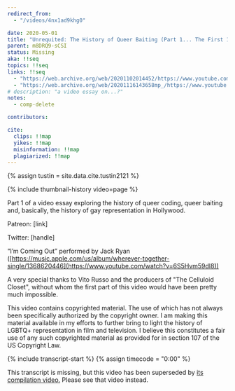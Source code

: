 ```yaml
---
redirect_from:
  - "/videos/4nx1ad9khg0"

date: 2020-05-01
title: "Unrequited: The History of Queer Baiting (Part 1... The First 100 Years)"
parent: m8DRQ9-sCSI
status: Missing
aka: !!seq
topics: !!seq
links: !!seq
  - "https://web.archive.org/web/20201102014452/https://www.youtube.com/watch?v=4Nx1aD9Khg0&feature=youtu.be"
  - "https://web.archive.org/web/20201116143658mp_/https://www.youtube.com/watch?v=4Nx1aD9Khg0"
# description: "a video essay on...?"
notes:
  - comp-delete

contributors:

cite:
  clips: !!map
  yikes: !!map
  misinformation: !!map
  plagiarized: !!map
---
```

{% assign tustin = site.data.cite.tustin2121 %}

<compare>
{% include thumbnail-history video=page %}
<credits class="desc">

Part 1 of a video essay exploring the history of queer coding, queer baiting and, basically, the history of gay representation in Hollywood.

Patreon: [link]

Twitter: [handle]

“I’m Coming Out” performed by Jack Ryan ([https://music.apple.com/us/album/wherever-together-single/1368620446](https://www.youtube.com/watch?v=6S5Hvm59dl8))

A very special thanks to Vito Russo and the producers of "The Celluloid Closet", without whom the first part of this video would have been pretty much impossible. 


This video contains copyrighted material. The use of which has not always been specifically authorized by the copyright owner. I am making this material available in my efforts to further bring to light the history of LGBTQ+ representation in film and television. I believe this constitutes a fair use of any such copyrighted material as provided for in section 107 of the US Copyright Law.

</credits>
</compare>

{% include transcript-start %}
{% assign timecode = "0:00" %}

<div class="notice-banner">This transcript is missing, but this video has been superseded by <a href="{{ page.parent }}">its compilation video.<i class="fa-solid fa-arrow-turn-up"></i></a> Please see that video instead.</div>
